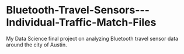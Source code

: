 # Bluetooth-Travel-Sensors---Individual-Traffic-Match-Files
My Data Science final project on analyzing Bluetooth travel sensor data around the city of Austin.
